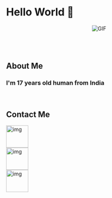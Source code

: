 # Hello World 👋
<div align="center">
<img alt="GIF" src="images/deku.gif">
</div>

</br>
</br>
</br>

## About Me
### I'm 17 years old human from India

</br>

## Contact Me
<p>
  <a href="mailto:ashuyadav4250@gmail.com">
    <img width="60" hight="100" src="https://logodownload.org/wp-content/uploads/2018/03/gmail-logo-16.png" alt="img">
  </a></br>
  <a href="https://twitter.com/AshuYadav4250">
    <img width="60" hight="80" src="https://www.freepnglogos.com/uploads/twitter-logo-png/twitter-logo-vector-png-clipart-1.png" alt="img">
  </a></br>
   <a href="https://discordapp.com/users/884024529914069003">
    <img width="60" hight="80" src="https://www.freepnglogos.com/uploads/discord-logo-png/discord-logo-logodownload-download-logotipos-1.png" alt="img">
</p>
